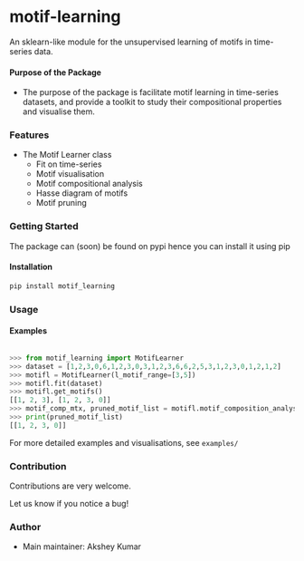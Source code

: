 # motif-learning

An sklearn-like module for the unsupervised learning of motifs in time-series data.

#### Purpose of the Package
+ The purpose of the package is facilitate motif learning in time-series datasets, and provide a toolkit to study their compositional properties and visualise them. 

### Features
+ The Motif Learner class 
	- Fit on time-series
	- Motif visualisation
	- Motif compositional analysis
	- Hasse diagram of motifs
	- Motif pruning

### Getting Started
The package can (soon) be found on pypi hence you can install it using pip

#### Installation
```bash
pip install motif_learning
```

### Usage

#### Examples
```python

>>> from motif_learning import MotifLearner
>>> dataset = [1,2,3,0,6,1,2,3,0,3,1,2,3,6,6,2,5,3,1,2,3,0,1,2,1,2]
>>> motifl = MotifLearner(l_motif_range=[3,5])
>>> motifl.fit(dataset)
>>> motifl.get_motifs()
[[1, 2, 3], [1, 2, 3, 0]]
>>> motif_comp_mtx, pruned_motif_list = motifl.motif_composition_analysis()
>>> print(pruned_motif_list)
[[1, 2, 3, 0]]

```
For more detailed examples and visualisations, see `examples/`

### Contribution
Contributions are very welcome. 

Let us know if you notice a bug!

### Author
+ Main maintainer: Akshey Kumar
